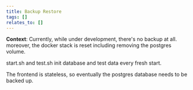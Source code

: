 ```yaml
---
title: Backup Restore
tags: []
relates_to: []
---
```


**Context**: 
Currently, while under development, there's no backup at all.
moreover, the docker stack is reset including removing the postgres volume.

start.sh and test.sh init database and test data every fresh start.

The frontend is stateless, so eventually the postgres database needs to be backed up.